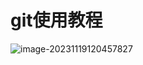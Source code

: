 # git使用教程

![image-20231119120457827](D:\jy_learning_site\docs\Others\assets\image-20231119120457827.png)